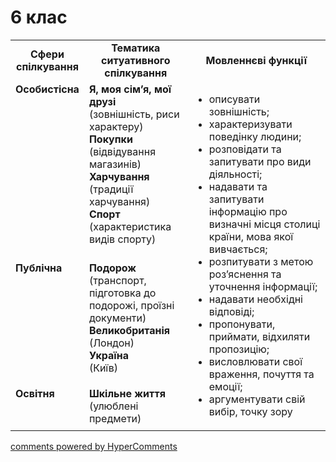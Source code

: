 <div id="hypercomments_widget" class="js-hypercomments-widget invisible"></div>

# 6 клас

<table>
  <tr>
    <td width="15%" align="center"><b>Сфери спілкування</b></td>
    <td width="35%" align="center"><b>Тематика ситуативного спілкування</b></td>
    <td width="50%" align="center"><b>Мовленнєві функції</b></td>
  </tr>
  <tr>
    <td width="15%" style="vertical-align:top !important;">
<b>Особистісна</b></td>
    <td width="35%" style="vertical-align:top !important;">
<b>Я, моя сім’я, мої друзі</b><br>
(зовнішність, риси характеру) <br>
<b>Покупки</b><br>
(відвідування магазинів)<br>
<b>Харчування</b><br>
(традиції харчування)<br>
<b>Спорт</b><br>
(характеристика видів спорту)
</td>
    <td width="50%" style="vertical-align:top !important;" rowspan="3">
<ul type="disc">
<li>описувати зовнішність;</li>
<li>характеризувати поведінку людини;</li>
<li>розповідати та запитувати про види діяльності;</li>
<li>надавати та запитувати інформацію про визначні місця столиці країни, мова якої вивчається;</li>
<li>розпитувати з метою роз’яснення та уточнення інформації;</li>
<li>надавати необхідні відповіді;</li>
<li>пропонувати, приймати, відхиляти пропозицію;</li>
<li>висловлювати свої враження, почуття та емоції;</li>
<li>аргументувати свій вибір, точку зору</li>
</ul>
</td>
  </tr>
<tr>
    <td width="15%" style="vertical-align:top !important;">
<b>Публічна</b></td>
    <td width="15%" style="vertical-align:top !important;">
<b>Подорож</b><br>
(транспорт, підготовка до подорожі, проїзні документи)<br>
<b>Великобританія</b><br>
(Лондон)<br>
<b>Україна</b><br>
(Київ)</td>
</tr>
<tr>
    <td width="15%" style="vertical-align:top !important;">
<b>Освітня</b></td>
    <td width="15%" style="vertical-align:top !important;">
<b>Шкільне життя</b><br>
(улюблені предмети)</td>
</tr>
</table>

<div class="js-hypercomments-container">
    <a href="http://hypercomments.com" class="hc-link" title="comments widget">comments powered by HyperComments</a>
</div>